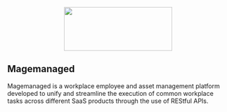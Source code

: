 <p align='center'>
  <a href='https://github.com/magemanaged'>
    <img src='https://user-images.githubusercontent.com/40064946/165388455-62700757-2e58-485f-9c35-14475e3a8d45.svg' width='70%' height='100'/>
  </a>
</p>

## Magemanaged

Magemanaged is a workplace employee and asset management platform developed to unify and streamline the execution of common workplace tasks across different SaaS products through the use of REStful APIs.
